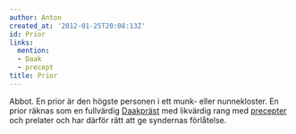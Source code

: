 ```yaml
---
author: Anton
created_at: '2012-01-25T20:08:13Z'
id: Prior
links:
  mention:
  - Daak
  - precept
title: Prior
---
```


Abbot. En prior är den högste personen i ett munk- eller nunnekloster. En prior räknas som en
fullvärdig [Daakpräst] med likvärdig rang med [precepter] och prelater och har därför rätt att ge
syndernas förlåtelse.

  [Daakpräst]: Daak
  [precepter]: precept
